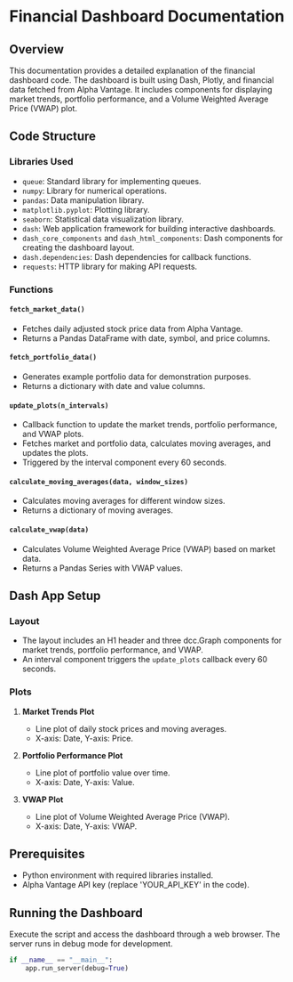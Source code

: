 # Financial Dashboard Documentation

## Overview
This documentation provides a detailed explanation of the financial dashboard code. The dashboard is built using Dash, Plotly, and financial data fetched from Alpha Vantage. It includes components for displaying market trends, portfolio performance, and a Volume Weighted Average Price (VWAP) plot.

## Code Structure

### Libraries Used
- `queue`: Standard library for implementing queues.
- `numpy`: Library for numerical operations.
- `pandas`: Data manipulation library.
- `matplotlib.pyplot`: Plotting library.
- `seaborn`: Statistical data visualization library.
- `dash`: Web application framework for building interactive dashboards.
- `dash_core_components` and `dash_html_components`: Dash components for creating the dashboard layout.
- `dash.dependencies`: Dash dependencies for callback functions.
- `requests`: HTTP library for making API requests.

### Functions

#### `fetch_market_data()`
- Fetches daily adjusted stock price data from Alpha Vantage.
- Returns a Pandas DataFrame with date, symbol, and price columns.

#### `fetch_portfolio_data()`
- Generates example portfolio data for demonstration purposes.
- Returns a dictionary with date and value columns.

#### `update_plots(n_intervals)`
- Callback function to update the market trends, portfolio performance, and VWAP plots.
- Fetches market and portfolio data, calculates moving averages, and updates the plots.
- Triggered by the interval component every 60 seconds.

#### `calculate_moving_averages(data, window_sizes)`
- Calculates moving averages for different window sizes.
- Returns a dictionary of moving averages.

#### `calculate_vwap(data)`
- Calculates Volume Weighted Average Price (VWAP) based on market data.
- Returns a Pandas Series with VWAP values.

## Dash App Setup

### Layout
- The layout includes an H1 header and three dcc.Graph components for market trends, portfolio performance, and VWAP.
- An interval component triggers the `update_plots` callback every 60 seconds.

### Plots
1. **Market Trends Plot**
   - Line plot of daily stock prices and moving averages.
   - X-axis: Date, Y-axis: Price.
   
2. **Portfolio Performance Plot**
   - Line plot of portfolio value over time.
   - X-axis: Date, Y-axis: Value.

3. **VWAP Plot**
   - Line plot of Volume Weighted Average Price (VWAP).
   - X-axis: Date, Y-axis: VWAP.

## Prerequisites
- Python environment with required libraries installed.
- Alpha Vantage API key (replace 'YOUR_API_KEY' in the code).

## Running the Dashboard
Execute the script and access the dashboard through a web browser. The server runs in debug mode for development.

```python
if __name__ == "__main__":
    app.run_server(debug=True)
